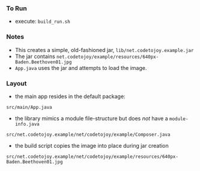 
### To Run

* execute: `build_run.sh`

### Notes

* This creates a simple, old-fashioned jar, `lib/net.codetojoy.example.jar`
* The jar contains `net.codetojoy/example/resources/640px-Baden.Beethoven01.jpg`
* `App.java` uses the jar and attempts to load the image. 

### Layout

* the main app resides in the default package:
```
src/main/App.java
```

* the library mimics a module file-structure but does _not_ have a `module-info.java`
```
src/net.codetojoy.example/net/codetojoy/example/Composer.java
```

* the build script copies the image into place during jar creation
```
src/net.codetojoy.example/net/codetojoy/example/resources/640px-Baden.Beethoven01.jpg
```

